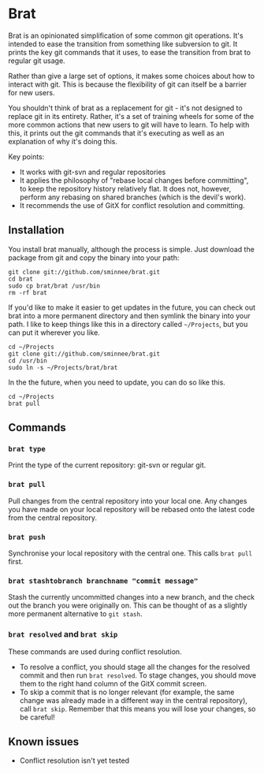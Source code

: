 Brat
====

Brat is an opinionated simplification of some common git operations.  It's intended to ease the transition from something like subversion to git.  It prints the key git commands that it uses, to ease the transition from brat to regular git usage.

Rather than give a large set of options, it makes some choices about how to interact with git. This is because the flexibility of git can itself be a barrier for new users.

You shouldn't think of brat as a replacement for git - it's not designed to replace git in its entirety.  Rather, it's a set of training wheels for some of the more common actions that new users to git will have to learn.  To help with this, it prints out the git commands that it's executing as well as an explanation of why it's doing this.

Key points:

 * It works with git-svn and regular repositories
 * It applies the philosophy of "rebase local changes before committing", to keep the repository history relatively flat.  It does not, however, perform any rebasing on shared branches (which is the devil's work).
 * It recommends the use of GitX for conflict resolution and committing.

Installation
------------

You install brat manually, although the process is simple.  Just download the package from git and copy the binary into your path:

    git clone git://github.com/sminnee/brat.git
    cd brat
    sudo cp brat/brat /usr/bin
    rm -rf brat
    
If you'd like to make it easier to get updates in the future, you can check out brat into a more permanent directory and then symlink the binary into your path.  I like to keep things like this in a directory called `~/Projects`, but you can put it wherever you like.

    cd ~/Projects
    git clone git://github.com/sminnee/brat.git
    cd /usr/bin
    sudo ln -s ~/Projects/brat/brat
    
In the the future, when you need to update, you can do so like this.

    cd ~/Projects
    brat pull

Commands
--------

### `brat type`

Print the type of the current repository: git-svn or regular git.

### `brat pull`

Pull changes from the central repository into your local one.  Any changes you have made on your local repository will be rebased onto the latest code from the central repository.

### `brat push`

Synchronise your local repository with the central one.  This calls `brat pull` first.

### `brat stashtobranch branchname "commit message"`

Stash the currently uncommitted changes into a new branch, and the check out the branch you were originally on.  This can be thought of as a slightly more permanent alternative to `git stash`.

### `brat resolved` and `brat skip`

These commands are used during conflict resolution.

 * To resolve a conflict, you should stage all the changes for the resolved commit and then run `brat resolved`.  To stage changes, you should move them to the right hand column of the GitX commit screen.
 * To skip a commit that is no longer relevant (for example, the same change was already made in a different way in the central repository), call `brat skip`.  Remember that this means you will lose your changes, so be careful!

Known issues
------------

 * Conflict resolution isn't yet tested